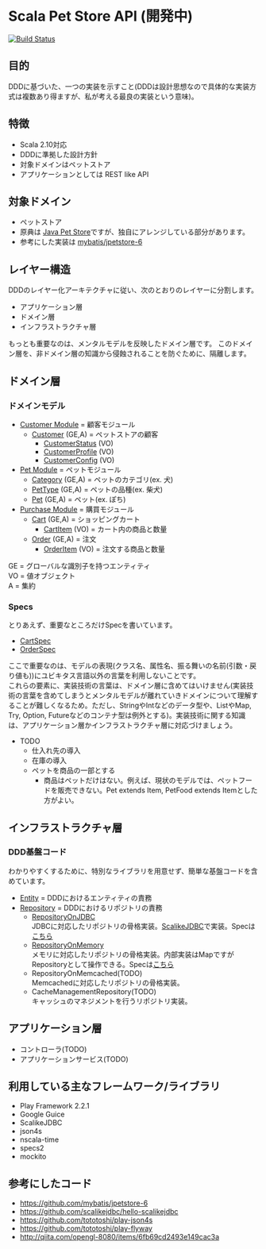 # Scala Pet Store API (開発中)

[![Build Status](https://travis-ci.org/j5ik2o/spetstore.png?branch=master)](https://travis-ci.org/j5ik2o/spetstore)

## 目的
DDDに基づいた、一つの実装を示すこと(DDDは設計思想なので具体的な実装方式は複数あり得ますが、私が考える最良の実装という意味)。

## 特徴
- Scala 2.10対応
- DDDに準拠した設計方針
- 対象ドメインはペットストア
- アプリケーションとしては REST like API

## 対象ドメイン
- ペットストア
- 原典は [Java Pet Store](http://www.oracle.com/technetwork/java/petstore1-3-1-02-139690.html)ですが、独自にアレンジしている部分があります。
- 参考にした実装は [mybatis/jpetstore-6](https://github.com/mybatis/jpetstore-6)

## レイヤー構造
DDDのレイヤー化アーキテクチャに従い、次のとおりのレイヤーに分割します。

- アプリケーション層
- ドメイン層
- インフラストラクチャ層

もっとも重要なのは、メンタルモデルを反映したドメイン層です。
このドメイン層を、非ドメイン層の知識から侵蝕されることを防ぐために、隔離します。

## ドメイン層

### ドメインモデル

- [Customer Module](https://github.com/j5ik2o/spetstore/tree/master/app/com/github/j5ik2o/spetstore/domain/customer) = 顧客モジュール
    - [Customer](https://github.com/j5ik2o/spetstore/blob/master/app/com/github/j5ik2o/spetstore/domain/customer/Customer.scala) (GE,A) = ペットストアの顧客
        - [CustomerStatus](https://github.com/j5ik2o/spetstore/blob/master/app/com/github/j5ik2o/spetstore/domain/customer/CustomerStatus.scala) (VO)
        - [CustomerProfile](https://github.com/j5ik2o/spetstore/blob/master/app/com/github/j5ik2o/spetstore/domain/customer/CustomerProfile.scala) (VO)
        - [CustomerConfig](https://github.com/j5ik2o/spetstore/blob/master/app/com/github/j5ik2o/spetstore/domain/customer/CustomerConfig.scala) (VO)
- [Pet Module](https://github.com/j5ik2o/spetstore/tree/master/app/com/github/j5ik2o/spetstore/domain/pet) = ペットモジュール
    - [Category](https://github.com/j5ik2o/spetstore/blob/master/app/com/github/j5ik2o/spetstore/domain/pet/Category.scala) (GE,A) = ペットのカテゴリ(ex. 犬)
    - [PetType](https://github.com/j5ik2o/spetstore/blob/master/app/com/github/j5ik2o/spetstore/domain/pet/PetType.scala) (GE,A) = ペットの品種(ex. 柴犬)
    - [Pet](https://github.com/j5ik2o/spetstore/blob/master/app/com/github/j5ik2o/spetstore/domain/pet/Pet.scala) (GE,A) = ペット(ex. ぽち)
- [Purchase Module](https://github.com/j5ik2o/spetstore/tree/master/app/com/github/j5ik2o/spetstore/domain/purchase) = 購買モジュール
    - [Cart](https://github.com/j5ik2o/spetstore/blob/master/app/com/github/j5ik2o/spetstore/domain/purchase/Cart.scala) (GE,A) = ショッピングカート
        - [CartItem](https://github.com/j5ik2o/spetstore/blob/master/app/com/github/j5ik2o/spetstore/domain/purchase/CartItem.scala) (VO) = カート内の商品と数量
    - [Order](https://github.com/j5ik2o/spetstore/blob/master/app/com/github/j5ik2o/spetstore/domain/purchase/Order.scala) (GE,A) = 注文
        - [OrderItem](https://github.com/j5ik2o/spetstore/blob/master/app/com/github/j5ik2o/spetstore/domain/purchase/OrderItem.scala) (VO) = 注文する商品と数量

GE = グローバルな識別子を持つエンティティ  
VO = 値オブジェクト  
A  = 集約  

### Specs
とりあえず、重要なところだけSpecを書いています。
- [CartSpec](https://github.com/j5ik2o/spetstore/blob/master/test/com/github/j5ik2o/spetstore/domain/purchase/CartSpec.scala)
- [OrderSpec](https://github.com/j5ik2o/spetstore/blob/master/test/com/github/j5ik2o/spetstore/domain/purchase/OrderSpec.scala)

ここで重要なのは、モデルの表現(クラス名、属性名、振る舞いの名前(引数・戻り値も))にユビキタス言語以外の言葉を利用しないことです。  
これらの要素に、実装技術の言葉は、ドメイン層に含めてはいけません(実装技術の言葉を含めてしまうとメンタルモデルが離れていきドメインについて理解することが難しくなるため。ただし、StringやIntなどのデータ型や、ListやMap, Try, Option, Futureなどのコンテナ型は例外とする)。実装技術に関する知識は、アプリケーション層かインフラストラクチャ層に対応づけましょう。
- TODO
    - 仕入れ先の導入
    - 在庫の導入
    - ペットを商品の一部とする
        - 商品はペットだけはない。例えば、現状のモデルでは、ペットフードを販売できない。Pet extends Item, PetFood extends Itemとした方がよい。

## インフラストラクチャ層
### DDD基盤コード
わかりやすくするために、特別なライブラリを用意せず、簡単な基盤コードを含めています。
- [Entity](https://github.com/j5ik2o/spetstore/blob/master/app/com/github/j5ik2o/spetstore/infrastructure/support/Entity.scala) = DDDにおけるエンティティの責務
- [Repository](https://github.com/j5ik2o/spetstore/blob/master/app/com/github/j5ik2o/spetstore/infrastructure/support/Repository.scala) = DDDにおけるリポジトリの責務
    - [RepositoryOnJDBC](https://github.com/j5ik2o/spetstore/blob/master/app/com/github/j5ik2o/spetstore/infrastructure/support/RepositoryOnJDBC.scala)  
    JDBCに対応したリポジトリの骨格実装。[ScalikeJDBC](http://scalikejdbc.org/)で実装。Specは[こちら](https://github.com/j5ik2o/spetstore/blob/master/test/com/github/j5ik2o/spetstore/infrastructure/support/RepositoryOnJDBCSpec.scala)
    - [RepositoryOnMemory](https://github.com/j5ik2o/spetstore/blob/master/app/com/github/j5ik2o/spetstore/infrastructure/support/RepositoryOnMemory.scala)  
    メモリに対応したリポジトリの骨格実装。内部実装はMapですがRepositoryとして操作できる。Specは[こちら](https://github.com/j5ik2o/spetstore/blob/master/test/com/github/j5ik2o/spetstore/infrastructure/support/RepositoryOnMemorySpec.scala)
    - RepositoryOnMemcached(TODO)  
    Memcachedに対応したリポジトリの骨格実装。
    - CacheManagementRepository(TODO)  
    キャッシュのマネジメントを行うリポジトリ実装。

## アプリケーション層
- コントローラ(TODO)
- アプリケーションサービス(TODO)


## 利用している主なフレームワーク/ライブラリ

- Play Framework 2.2.1
- Google Guice
- ScalikeJDBC
- json4s
- nscala-time
- specs2
- mockito

## 参考にしたコード
- https://github.com/mybatis/jpetstore-6
- https://github.com/scalikejdbc/hello-scalikejdbc
- https://github.com/tototoshi/play-json4s
- https://github.com/tototoshi/play-flyway
- http://qiita.com/opengl-8080/items/6fb69cd2493e149cac3a

